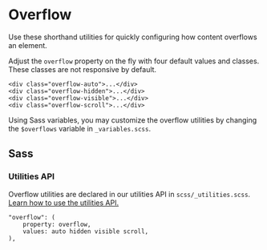 # Overflow

Use these shorthand utilities for quickly configuring how content overflows an element.

Adjust the `overflow` property on the fly with four default values and classes. These classes are not responsive by default.
```
<div class="overflow-auto">...</div>
<div class="overflow-hidden">...</div>
<div class="overflow-visible">...</div>
<div class="overflow-scroll">...</div>
```
Using Sass variables, you may customize the overflow utilities by changing the `$overflows` variable in `_variables.scss`.

## Sass

### Utilities API

Overflow utilities are declared in our utilities API in `scss/_utilities.scss`. [Learn how to use the utilities API.]()
```
"overflow": (
    property: overflow,
    values: auto hidden visible scroll,
),
```